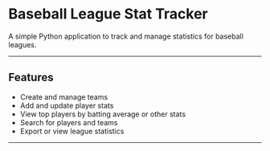 # Baseball League Stat Tracker

A simple Python application to track and manage statistics for baseball leagues.  

---

## Features

- Create and manage teams
- Add and update player stats
- View top players by batting average or other stats
- Search for players and teams
- Export or view league statistics

---

